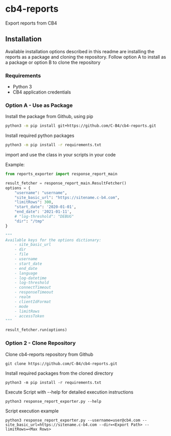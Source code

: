 # cb4-reports
Export reports from CB4

## Installation
Available installation options described in this readme are installing the reports as a package and cloning the repository.
Follow option A to install as a package or option B to clone the repository
### Requirements
- Python 3
- CB4 application credentials

### Option A - Use as Package
Install the package from Github, using pip
```bash
python3 -m pip install git+https://github.com/C-B4/cb4-reports.git
```
Install required python packages
```bash
python3 -m pip install -r requirements.txt
```
import and use the class in your scripts in your code

Example:

```python
from reports_exporter import response_report_main

result_fetcher = response_report_main.ResultFetcher()
options = {
    "username": "username",
    "site_basic_url": "https://sitename.c-b4.com",
    "limitRows": 300,
    "start_date": '2020-01-01',
    "end_date": '2021-01-11',
    # "log-threshold": "DEBUG"
    "dir": "/tmp"
}

"""
Available keys for the options dictionary:
    - site_basic_url
    - dir
    - file
    - username
    - start_date
    - end_date
    - language
    - log-datetime
    - log-threshold
    - connectTimeout
    - responseTimeout
    - realm
    - clientIdFormat
    - mode
    - limitRows
    - accessToken
"""

result_fetcher.run(options)
```

### Option 2 - Clone Repository

Clone cb4-reports repository from Github

```git clone https://github.com/C-B4/cb4-reports.git```

Install required packages from the cloned directory
```
python3 -m pip install -r requirements.txt
```

Execute Script with --help for detailed execution instructions
```
python3 response_report_exporter.py --help
```

Script execution example
```
python3 response_report_exporter.py --username=user@cb4.com --site_basic_url=https://sitename.c-b4.com --dir=<Export Path> --limitRows=<Max Rows>
```
